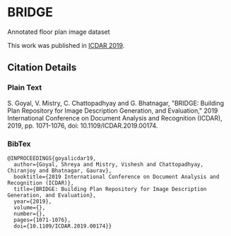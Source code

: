 # BRIDGE
Annotated floor plan image dataset


This work was published in [ICDAR 2019](https://ieeexplore.ieee.org/document/8978054).

## Citation Details

### Plain Text 
S. Goyal, V. Mistry, C. Chattopadhyay and G. Bhatnagar, "BRIDGE: Building Plan Repository for Image Description Generation, and Evaluation," 2019 International Conference on Document Analysis and Recognition (ICDAR), 2019, pp. 1071-1076, doi: 10.1109/ICDAR.2019.00174.

### BibTex
```
@INPROCEEDINGS{goyalicdar19,
  author={Goyal, Shreya and Mistry, Vishesh and Chattopadhyay, Chiranjoy and Bhatnagar, Gaurav},
  booktitle={2019 International Conference on Document Analysis and Recognition (ICDAR)}, 
  title={BRIDGE: Building Plan Repository for Image Description Generation, and Evaluation}, 
  year={2019},
  volume={},
  number={},
  pages={1071-1076},
  doi={10.1109/ICDAR.2019.00174}}
  ```
